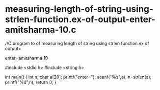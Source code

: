 # measuring-length-of-string-using-strlen-function.ex-of-output-enter-amitsharma-10.c
//C program to of measuring length of string using strlen function.ex of output=

enter=amitsharma
10

#include <stdio.h>
#include <string.h>

int main() {
    int n;
    char a[20]; 
    printf("enter=");
    scanf("%s",a);
    n=strlen(a);
     printf("%d",n);
    return 0;
}
